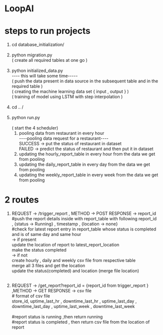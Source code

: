 # LoopAI

# steps to run projects
1) cd database_initialization/<br/><br/>
2) python migration.py<br/>
  ( create all required tables at one go )<br/><br/>
4) python initialized_data.py <br/>
   ---- this will take some time-----<br/>
   ( push the data present in data source in the subsequent table and in the required table )<br/>
   ( creating the machine learning data set { input , output } )<br/>
   ( training of model using  LSTM  with step interpolation ) <br/><br/>
6) cd .. /<br/><br/>
7) python run.py  <br/><br/>
   ( start the 4 scheduler) <br/>
      1) pooling data from restaurant in every hour <br/>
           ----pooling data request for a restaurant----<br/>
           SUCCESS ->  put the status of restaurant in dataset<br/>
           FAILED -> predict the status of restaurant and then put it in dataset<br/>
      3) updating the hourly_report_table in every hour from the data we get from pooling
      4) updating the daily_report_table in every day from the data we get from pooling
      5) updating the weekly_report_table in every week from the data we get from pooling
  


# 2 routes  
1)
     REQUEST ->  /trigger_report , METHOD -> POST
     RESPONSE -> report_id <br/>
     #push the report details inside with report_table with following report_id  , {status -> Running} , timestamp , {location -> none}<br/>
     #check for latest report entry in report_table whose status is completed  and is of same day and same hour<br/>
         -> if present <br/>
              update the location of report to latest_report_location<br/>
              make the status completed<br/>
        -> if not <br/>
              create hourly , daily and weekly csv file from respective table<br/>
              merge all 3 files and get the location<br/>
              update the status(completed) and location (merge file location)<br/>
          <br/>
     
2)
     REQUEST -> /get_report?report_id = {report_id from trigger_report }   ,METHOD -> GET
     RESPONSE -> csv file  <br/>
                # format of csv file <br/>
                  store_id, uptime_last_hr , downtime_last_hr , uptime_last_day , downtime_last_day , uptime_last_week , downtime_last_week<br/>
      <br/>
     #report status is running  ,then return running<br/>
     #report status is completed , then return csv file from the location of report     <br/> 

                  
